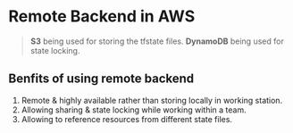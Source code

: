 # Remote Backend in **AWS**

> **S3** being used for storing the tfstate files.
> **DynamoDB** being used for state locking.

## Benfits of using remote backend 

1. Remote & highly available rather than storing locally in working station.
2. Allowing sharing & state locking while working within a team.
3. Allowing to reference resources from different state files.
